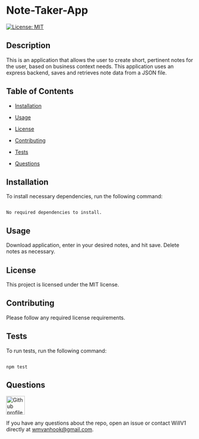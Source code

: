 
# Note-Taker-App

[![License: MIT](https://img.shields.io/badge/License-MIT-yellow.svg)](https://opensource.org/licenses/MIT)

## Description
  
This is an application that allows the user to create short, pertinent notes for the user, based on business context needs. This application uses an express backend, saves and retrieves note data from a JSON file.

## Table of Contents

* [Installation](#installation)

* [Usage](#usage)
  
* [License](#license)

* [Contributing](#contributing)

* [Tests](#tests)

* [Questions](#questions)

## Installation 

To install necessary dependencies, run the following command: 

```

No required dependencies to install.

```

## Usage

Download application, enter in your desired notes, and hit save.  Delete notes as necessary.

## License

This project is licensed under the MIT license.

## Contributing 

Please follow any required license requirements.

## Tests 

To run tests, run the following command:

```

npm test

```

## Questions

<img src ="https://avatars2.githubusercontent.com/u/61336802?v=4" alt="Github profile image" width="50px" height="50px" />

If you have any questions about the repo, open an issue or contact WillV1 directly at wmvanhook@gmail.com.


